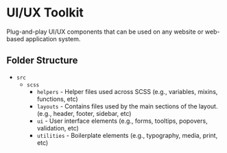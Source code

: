 # UI/UX Toolkit
Plug-and-play UI/UX components that can be used on any website or web-based application system.

## Folder Structure
- `src`
    - `scss`
        - `helpers` - Helper files used across SCSS (e.g., variables, mixins, functions, etc) 
        - `layouts` - Contains files used by the main sections of the layout. (e.g., header, footer, sidebar, etc)
        - `ui` - User interface elements (e.g., forms, tooltips, popovers, validation, etc)
        - `utilities` - Boilerplate elements (e.g., typography, media, print, etc)
